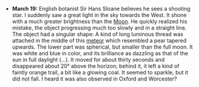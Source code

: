 ﻿
-   **March 19:** English botanist Sir Hans Sloane believes he sees a
    shooting star. I suddenly saw a great light in the sky towards the
    West. It shone with a much greater brightness than the
    [Moon](Lune.html). He quickly realized his mistake, the object
    progressing much too slowly and in a straight line. The object had
    a singular shape: A kind of long luminous thread was attached in
    the middle of this [meteor](Meteore.html) which resembled a pear
    tapered upwards. The lower part was spherical, but smaller than
    the full moon. It was white and blue in color, and its brilliance
    as dazzling as that of the sun in full daylight (\...). It moved
    for about thirty seconds and disappeared about 20° above the
    horizon; behind it, it left a kind of faintly orange trail, a bit
    like a glowing coal. It seemed to sparkle, but it did not fall. I
    heard it was also observed in Oxford and Worcester?
